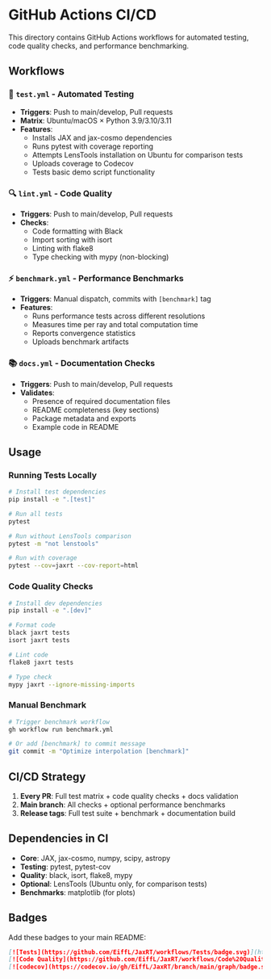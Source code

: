 # GitHub Actions CI/CD

This directory contains GitHub Actions workflows for automated testing, code quality checks, and performance benchmarking.

## Workflows

### 🧪 `test.yml` - Automated Testing
- **Triggers**: Push to main/develop, Pull requests
- **Matrix**: Ubuntu/macOS × Python 3.9/3.10/3.11
- **Features**:
  - Installs JAX and jax-cosmo dependencies
  - Runs pytest with coverage reporting
  - Attempts LensTools installation on Ubuntu for comparison tests
  - Uploads coverage to Codecov
  - Tests basic demo script functionality

### 🔍 `lint.yml` - Code Quality
- **Triggers**: Push to main/develop, Pull requests  
- **Checks**:
  - Code formatting with Black
  - Import sorting with isort
  - Linting with flake8
  - Type checking with mypy (non-blocking)

### ⚡ `benchmark.yml` - Performance Benchmarks
- **Triggers**: Manual dispatch, commits with `[benchmark]` tag
- **Features**:
  - Runs performance tests across different resolutions
  - Measures time per ray and total computation time
  - Reports convergence statistics
  - Uploads benchmark artifacts

### 📚 `docs.yml` - Documentation Checks
- **Triggers**: Push to main/develop, Pull requests
- **Validates**:
  - Presence of required documentation files
  - README completeness (key sections)
  - Package metadata and exports
  - Example code in README

## Usage

### Running Tests Locally

```bash
# Install test dependencies
pip install -e ".[test]"

# Run all tests
pytest

# Run without LensTools comparison
pytest -m "not lenstools"

# Run with coverage
pytest --cov=jaxrt --cov-report=html
```

### Code Quality Checks

```bash
# Install dev dependencies
pip install -e ".[dev]"

# Format code
black jaxrt tests
isort jaxrt tests

# Lint code
flake8 jaxrt tests

# Type check
mypy jaxrt --ignore-missing-imports
```

### Manual Benchmark

```bash
# Trigger benchmark workflow
gh workflow run benchmark.yml

# Or add [benchmark] to commit message
git commit -m "Optimize interpolation [benchmark]"
```

## CI/CD Strategy

1. **Every PR**: Full test matrix + code quality checks + docs validation
2. **Main branch**: All checks + optional performance benchmarks
3. **Release tags**: Full test suite + benchmark + documentation build

## Dependencies in CI

- **Core**: JAX, jax-cosmo, numpy, scipy, astropy
- **Testing**: pytest, pytest-cov
- **Quality**: black, isort, flake8, mypy
- **Optional**: LensTools (Ubuntu only, for comparison tests)
- **Benchmarks**: matplotlib (for plots)

## Badges

Add these badges to your main README:

```markdown
[![Tests](https://github.com/EiffL/JaxRT/workflows/Tests/badge.svg)](https://github.com/EiffL/JaxRT/actions/workflows/test.yml)
[![Code Quality](https://github.com/EiffL/JaxRT/workflows/Code%20Quality/badge.svg)](https://github.com/EiffL/JaxRT/actions/workflows/lint.yml)
[![codecov](https://codecov.io/gh/EiffL/JaxRT/branch/main/graph/badge.svg)](https://codecov.io/gh/EiffL/JaxRT)
```